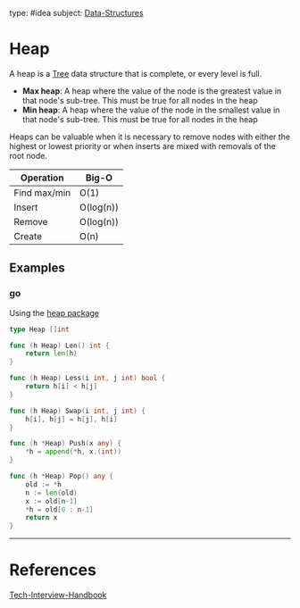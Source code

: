 type: #idea
subject: [Data-Structures](Data-Structures.md)
<!-- Subject should be a hub note -->
# Heap

A heap is a [Tree](Tree.md) data structure that is complete, or every level is full.

- **Max heap**: A heap where the value of the node is the greatest value in that node's sub-tree. This must be true for all nodes in the heap
- **Min heap**: A heap where the value of the node in the smallest value in that node's sub-tree. This must be true for all nodes in the heap

Heaps can be valuable when it is necessary to remove nodes with either the highest or lowest priority or when inserts are mixed with removals of the root node.

| Operation | Big-O |
|-----------|-------|
| Find max/min | O(1) |
| Insert | O(log(n)) |
| Remove | O(log(n)) |
| Create | O(n) |

## Examples

### go

Using the [heap package](https://pkg.go.dev/container/heap)

```go
type Heap []int

func (h Heap) Len() int {
	return len(h)	
}

func (h Heap) Less(i int, j int) bool {
	return h[i] < h[j]
}

func (h Heap) Swap(i int, j int) {
	h[i], h[j] = h[j], h[i]
}

func (h *Heap) Push(x any) {
	*h = append(*h, x.(int))
}

func (h *Heap) Pop() any {
	old := *h
	n := len(old)
	x := old[n-1]
	*h = old[0 : n-1]
	return x
}
```

---
# References
<!-- What references back up this idea -->
[Tech-Interview-Handbook](Tech-Interview-Handbook.md)